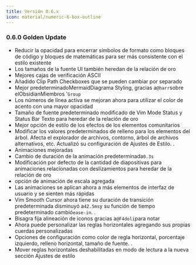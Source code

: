 ```yaml
---
title: Versión 0.6.x
icon: material/numeric-6-box-outline
---
```


### 0.6.0 Golden Update
- Reducir la opacidad para encerrar símbolos de formato como bloques de código y bloques de matemáticas para ser más consistente con el estilo existente
- Los tamaños de la fuente UI también heredan de la relación de oro
- Mejores cajas de verificación ASCII
- Añadido Clip Path Checkboxes que se pueden cambiar por separado
- Mejor predeterminadoMermaidDiagrama Styling, gracias a`@harr`sobre elObsidianMiembros '`Group`
- Los números de línea activa se mejoran ahora para utilizar el color de acento con una mayor opacidad
- Tamaño de fuente predeterminado modificado de Vim Mode Status y Status Bar Texto para heredar de la relación de oro
- Mejor opción de estilo de los efectos de los elementos comunitarios
- Modificar los valores predeterminados de relleno para los elementos del árbol. Afecta el explorador de archivos, contorno, árbol de archivos alternativos, etc. Actualizó su configuración de Ajustes de Estilo.
.
- Animaciones mejoradas
- Cambio de duración de la animación predeterminada`0.3s`
- Modificación por defecto de la cantidad de diapositivas para animaciones relacionadas con deslizamientos para heredar de la relación de oro
- opción de animación de escala agregada
- Las animaciones se aplican ahora a más elementos de interfaz de usuario y se sienten más rápidas
- Vim Smooth Cursor ahora tiene su duración de transición predeterminada disminuyó a`42.5ms`y su función de tiempo predeterminado cambió`ease-in`.
.
- Bisagra fija alineación de iconos gracias a`@F4doli`para notar
- Ahora puede personalizar las reglas horizontales agregando sus propias cuerdas personalizadas
- Opciones de configuración como color de regla horizontal, porcentaje izquierdo, relleno horizontal, tamaño de fuente.
.
- Mover reglas horizontales deshabilitadas en modo de lectura a la nueva sección Ajustes de estilo
